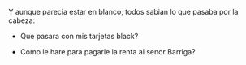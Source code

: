 Y aunque parecia estar en blanco, todos sabian lo que pasaba por la cabeza:

- Que pasara con mis tarjetas black?

- Como le hare para pagarle la renta al senor Barriga?